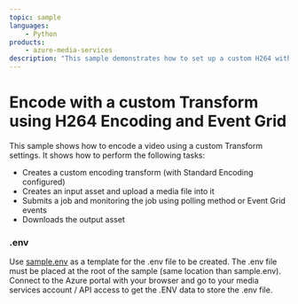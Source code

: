 ```yaml
---
topic: sample
languages:
    - Python
products:
    - azure-media-services
description: "This sample demonstrates how to set up a custom H264 with Event Hub."
---
```


# Encode with a custom Transform using H264 Encoding and Event Grid

This sample shows how to encode a video using a custom Transform settings. It shows how to perform the following tasks:

* Creates a custom encoding transform (with Standard Encoding configured)
* Creates an input asset and upload a media file into it
* Submits a job and monitoring the job using polling method or Event Grid events
* Downloads the output asset

### .env

Use [sample.env](../../sample.env) as a template for the .env file to be created. The .env file must be placed at the root of the sample (same location than sample.env).
Connect to the Azure portal with your browser and go to your media services account / API access to get the .ENV data to store the .env file.